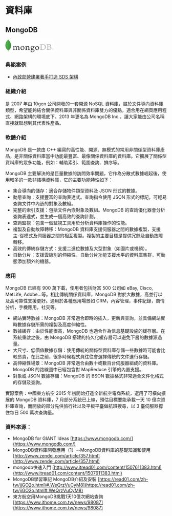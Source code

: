 # **資料庫**

## **MongoDB**

![](/assets/mongodb.png)

### 典範案例

* [內政部營建署著手打造 SDS 架構](/use-case/di-zhi-teng-yun-wang-yun-yong-duo-tao-kai-yuan-ruan-ti/ying-jian-shu-zhu-shou-da-zao-sds-jia-gou.md)

### 組織介紹

是 2007 年由 10gen 公司開發的一套開源 NoSQL 資料庫，屬於文件導向資料庫類型，希望能夠結合關係資料庫與非關係資料庫雙方的優點，適合用在網頁應用程式、網路架構的環境底下。2013 年更名為 MongoDB Inc.，讓大家能由公司名稱直接就聯想到其代表性產品。

### 軟體介紹

MongoDB 是一款由 C++ 編寫的高性能、開源、無模式的常用非關係型資料庫產品，是非關係資料庫當中功能最豐富、最像關係資料庫的資料庫。它擴展了關係型資料庫的眾多功能，例如：輔助索引、範圍查詢、排序等。

MongoDB 主要解決的是巨量數據的訪問效率問題，它作為分散式數據崛起後，使用較多的一款非結構資料庫，它的主要功能特性如下：

* 集合導向的儲存：適合存儲物件類型資料及 JSON 形式的數據。
* 動態查詢：支援豐富的查詢表達式。查詢指令使用 JSON 形式的標記，可輕易查詢文件中內嵌的對象及數組。
* 完整的索引支援：包括文件內嵌對象及數組。MongoDB 的查詢優化器會分析查詢表達式，並生成一個高效的查詢計劃。
* 查詢監視：包含一個監視工具用於分析資料庫操作的性能。
* 複製及自動故障轉移：MongoDB 資料庫支援伺服器之間的數據複製，支援主-從模式及伺服器之間的相互複製。複製的主要目標是提供冗餘及自動故障轉移。
* 高效的傳統存儲方式：支援二進位數據及大型對象（如圖片或視頻）。
* 自動分片：支援雲級別的伸縮性，自動分片功能支援水平的資料庫集群，可動態添加額外的機器。

### 應用

MongoDB 已經有 900 萬下載，使用者包括財富 500 公司如 eBay, Cisco, MetLife, Adobe…等。相比傳統關係資料庫，MongoDB 對於大數據，高並行以及高可靠性支援更好。適用於各種應用場景如 CRM，內容管理，事件紀錄，商情分析，手機應用，社交等。

* 網站實時數據：MongoDB 非常適合即時的插入，更新與查詢，並具備網站實時數據存儲所需的複製及高度伸縮性。
* 數據緩存：由於性能很高，MongoDB 也適合作為信息基礎設施的緩存層。在系統重啟之後，由 MongoDB 搭建的持久化緩存層可以避免下層的數據源過量。
* 大尺寸、低價值數據存儲：使用傳統的關係型資料庫存儲一些數據時可能會比較昂貴，在此之前，很多時候程式員往往會選擇傳統的文件進行存儲。
* 高伸縮性場景：MongoDB 非常適合由數十或數百台伺服器組成的資料庫。MongoDB 的路線圖中已經包含對 MapReduce 引擎的內置支援。
* 對象或 JSON 數據存儲：MongoDB 的 BSON 數據格式非常適合文件化格式的存儲及查詢。

實際案例：中國東方航空 2015 年初開始打造全新航空電商系統，選用了可橫向擴展的 MongoDB 資料庫，7 月部分系統已上線，預估目標要能承載一天 10 億次資料庫查詢，而開放的部分先供旅行社以及平板平臺做航班搜尋，以 3 臺伺服器撐住每日 500 萬次查詢量。

### 資料來源：

* MongoDB for GIANT Ideas [https://www.mongodb.com/](https://www.mongodb.com/)
* MongoDB資料庫開發應用（1）--MongoDB資料庫的基礎知識和使用 [http://www.zendei.com/article/357.html](http://www.zendei.com/article/357.html)
* mongodb快速入門 [http://www.itread01.com/content/1507611383.html](http://www.itread01.com/content/1507611383.html)
* MongoDB學習筆記 MongoDB介紹及安裝 [https://read01.com/zh-tw/jjGO2o.html\#.WeQrzVuCyM8](https://read01.com/zh-tw/jjGO2o.html#.WeQrzVuCyM8)
* 東方航空用MongoDB挑戰1天10億次網站查詢 [https://www.ithome.com.tw/news/98087](https://www.ithome.com.tw/news/98087)



